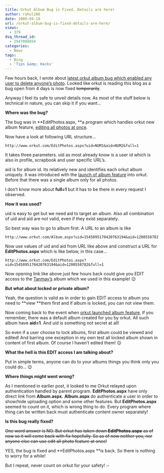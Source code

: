 ```yaml
---
title: Orkut Album Bug is Fixed. Details are here!
author: rahul286
date: 2008-04-18
url: /orkut-album-bug-is-fixed-details-are-here/
views:
  - 379
dsq_thread_id:
  - 2947088854
categories:
  - News
tags:
  - Bing
  - 'Tips &amp; Hacks'
---
```

Few hours back, I wrote about [latest orkut album bug which enabled any user to delete anyone&#8217;s photo][1]. Looked like orkut is reading this blog as a bug open from 4 days is now fixed <span style="text-decoration: line-through;">temporarily</span>.

Anyway I feel its safe to unveil details now. As most of the stuff below is technical in nature, you can skip it if you want&#8230;

**Where was the bug?**

The bug was in **EditPhotos.aspx, **a program which handles orkut new album feature, [editing all photos at once][2].

Now have a look at following URL structure&#8230;

`http://www.orkut.com/EditPhotos.aspx?uid=NUM1&aid=NUM2&full=1`

It takes three parameters. uid as most already know is a user id which is also in profile, scrapbook and user specific URL&#8217;s.

aid is for album id. Its relatively new and identifies each orkut album uniquely. It was introduced with the [launch of album feature][3] into orkut. Before that there was a single album only for all photos.

I don&#8217;t know more about **full=1** but it has to be there in every request I observed.

**How it was used?**

uid is easy to get but we need aid to target an album. Also all combination of uid and aid are not valid, even if they exist separately.

So best way was to go to album first. A URL to an album is like

`http://www.orkut.com/Album.aspx?uid=1545095170420763194&aid=1200558782`

Now use values of uid and aid from URL like above and construct a URL for **EditPhotos.aspx** which is like below, in this case&#8230;

`http://www.orkut.com/EditPhotos.aspx?uid=1545095170420763194&aid=1200558782&full=1 `

Now opening link like above just few hours back could give you EDIT access to the <a href="http://www.orkut.com/Profile.aspx?uid=1545095170420763194" onclick="_gaq.push(['_trackEvent', 'outbound-article', 'http://www.orkut.com/Profile.aspx?uid=1545095170420763194', 'Tanmay&#8217;s']);" >Tanmay&#8217;s</a> album which we used in this example! 😉

**But what about locked or private album?**

Yeah, the question is valid as in order to gain EDIT access to album you need to **view **them first and if album is locked, you can not view them.

Now coming back to the event when [orkut launched album feature][3], if you remember, there was a default album created for you by orkut. All such album have **aid=1**. And uid is something not secret at all!

So even if a user choose to lock albums, first album could be viewed and edited! And barring one exception in my own test all locked album shown in content of first album. Of course I haven&#8217;t edited them! 😉

**What the hell is this EDIT access I am talking about?**

Put in simple terms, anyone can do to your albums things you think only you could do&#8230; 😉

**Where things might went wrong?**

As I mentioned in earlier post, it looked to me Orkut relayed upon authentication handled by parent program. **EditPhotos.aspx** have only direct link from **Album.aspx.** **Album.aspx** do authenticate a user in order to show/hide uploading option and some other features. But **EditPhotos.aspx** seemed to count on it, which is wrong thing to do. Every program where thing can be written back must authenticate content owner separately!

**Is this bug really fixed?**

<span style="text-decoration: line-through;">One word answer is NO. But orkut has taken down <strong>EditPhotos.aspx</strong> as of now so it will come back with fix hopefully. So as of now neither you, nor anyone else can use edit all photo feature at once!</span>

YES, the bug is fixed and **EditPhotos.aspx **is back. So there is nothing to worry for a while!

But I repeat, never count on orkut for your safety! <img src="http://devilsworkshop.org/wp-includes/images/smilies/simple-smile.png" alt=":-)" class="wp-smiley" style="height: 1em; max-height: 1em;" />

 [1]: http://devilsworkshop.org/2008/04/18/alert-new-bug-in-orkut-albums-let-user-edit-anyones-image-captions-delete-photos-and-more/
 [2]: http://devilsworkshop.org/2008/04/15/orkut-new-album-features-edit-all-captions-at-once-reorder-photos/
 [3]: http://devilsworkshop.org/2008/01/04/organize-photos-into-album-on-orkut-new-feature/
